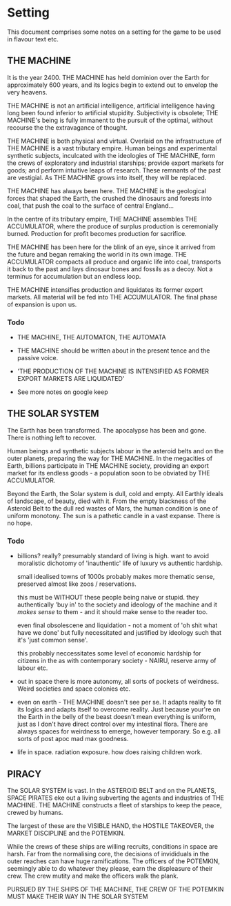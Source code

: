 # Setting

This document comprises some notes on a setting for the game to be used in flavour text etc.

## THE MACHINE

It is the year 2400. THE MACHINE has held dominion over the Earth 
for approximately 600 years, and its logics begin to extend out to 
envelop the very heavens.

THE MACHINE is not an artificial intelligence, artificial intelligence
having long been found inferior to artificial stupidity.  Subjectivity
is obsolete; THE MACHINE's being is fully immanent to the pursuit of the
optimal, without recourse the the extravagance of thought.

THE MACHINE is both physical and virtual.  Overlaid on the infrastructure of THE MACHINE
is a vast tributary empire. Human beings and experimental synthetic subjects, inculcated 
with the ideologies of THE MACHINE, form the crews of exploratory and industrial starships; 
provide export markets for goods; and perform intuitive leaps of research.  These remnants 
of the past are vestigial. As THE MACHINE grows into itself, they will be replaced.

THE MACHINE has always been here. THE MACHINE is the geological forces that shaped the 
Earth, the crushed the dinosaurs and forests into coal, that push the coal to the
surface of central England...

In the centre of its tributary empire, THE MACHINE assembles THE ACCUMULATOR, where 
the produce of surplus production is ceremonially burned. Production for profit 
becomes production for sacrifice.

THE MACHINE has been here for the blink of an eye, since it arrived from the future
and began remaking the world in its own image. THE ACCUMULATOR compacts all produce
and organic life into coal, transports it back to the past and lays dinosaur bones
and fossils as a decoy. Not a terminus for accumulation but an endless loop.

THE MACHINE intensifies production and liquidates its former export markets. All 
material will be fed into THE ACCUMULATOR. The final phase of expansion is upon us.

### Todo

- THE MACHINE, THE AUTOMATON, THE AUTOMATA

- THE MACHINE should be written about in the present tence and the passive voice.

- 'THE PRODUCTION OF THE MACHINE IS INTENSIFIED AS FORMER EXPORT MARKETS ARE LIQUIDATED'

- See more notes on google keep

## THE SOLAR SYSTEM

The Earth has been transformed. The apocalypse has been and gone. There is nothing
left to recover.

Human beings and synthetic subjects labour in the asteroid belts and on the outer
planets, preparing the way for THE MACHINE. In the megacities of Earth, billions
participate in THE MACHINE society, providing an export market for its endless
goods - a population soon to be obviated by THE ACCUMULATOR.

Beyond the Earth, the Solar system is dull, cold and empty. All Earthly ideals of 
landscape, of beauty, died with it. From the empty blackness of the Asteroid Belt
to the dull red wastes of Mars, the human condition is one of uniform monotony. The
sun is a pathetic candle in a vast expanse. There is no hope.

### Todo

- billions? really? presumably standard of living is high. want to avoid
  moralistic dichotomy of 'inauthentic' life of luxury vs authentic hardship.
  
  small idealised towns of 1000s probably makes more thematic sense, preserved
  almost like zoos / reservations.
  
  this must be WITHOUT these people being naive or stupid. they authentically
  'buy in' to the society and ideology of the machine and it *makes sense* to
  them - and it should make sense to the reader too.
  
  even final obsolescene and liquidation  - not a moment of 'oh shit what have
  we done' but fully necessitated and justified by ideology such that it's 'just
  common sense'.
  
  this probably neccessitates some level of economic hardship for citizens in the
  as with contemporary society - NAIRU, reserve army of labour etc.
  
- out in space there is more autonomy, all sorts of pockets of weirdness. Weird
  societies and space colonies etc.
  
- even on earth - THE MACHINE doesn't see per se.  It adapts reality to fit its
  logics and adapts itself to overcome reality.  Just because your're on the Earth
  in the belly of the beast doesn't mean everything is uniform, just as I don't have
  direct control over my intestinal flora. There are always spaces for weirdness
  to emerge, however temporary.   So e.g. all sorts of post apoc mad max goodness.
  
- life in space. radiation exposure. how does raising children work.

## PIRACY

The SOLAR SYSTEM is vast. In the ASTEROID BELT and on the PLANETS, SPACE PIRATES
eke out a living subverting the agents and industries of THE MACHINE.  THE MACHINE
constructs a fleet of starships to keep the peace, crewed by humans.

The largest of these are the VISIBLE HAND, the HOSTILE TAKEOVER, the MARKET DISCIPLINE
and the POTEMKIN.

While the crews of these ships are willing recruits, conditions in space are harsh.  Far
from the normalising core, the decisions of invididuals in the outer reaches can have
huge ramifications.  The officers of the POTEMKIN, seemingly able to do whatever they please,
earn the displeasure of their crew. The crew mutity and make the officers walk the plank.

PURSUED BY THE SHIPS OF THE MACHINE, THE CREW OF THE POTEMKIN MUST MAKE THEIR WAY IN 
THE SOLAR SYSTEM